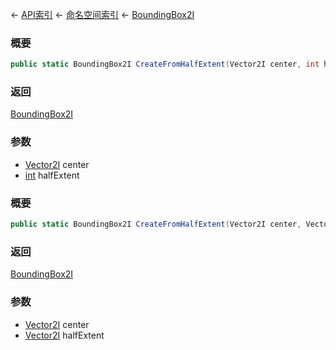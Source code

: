 ← [API索引](Api-Index) ← [命名空间索引](Namespace-Index) ← [BoundingBox2I](VRageMath.BoundingBox2I)

### 概要

```csharp
public static BoundingBox2I CreateFromHalfExtent(Vector2I center, int halfExtent)
```

### 返回

[BoundingBox2I](VRageMath.BoundingBox2I)

### 参数

* [Vector2I](VRageMath.Vector2I) center
* [int](https://docs.microsoft.com/en-us/dotnet/api/System.Int32?view=netframework-4.6) halfExtent
### 概要

```csharp
public static BoundingBox2I CreateFromHalfExtent(Vector2I center, Vector2I halfExtent)
```

### 返回

[BoundingBox2I](VRageMath.BoundingBox2I)

### 参数

* [Vector2I](VRageMath.Vector2I) center
* [Vector2I](VRageMath.Vector2I) halfExtent
